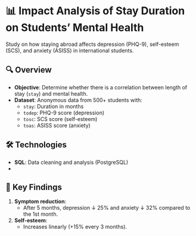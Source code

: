 # 📊 Impact Analysis of Stay Duration on Students’ Mental Health

Study on how staying abroad affects depression (PHQ-9), self-esteem (SCS), and anxiety (ASISS) in international students.

## 🔍 Overview
- **Objective**: Determine whether there is a correlation between length of stay (`stay`) and mental health.
- **Dataset**: Anonymous data from 500+ students with:
  - `stay`: Duration in months  
  - `todep`: PHQ-9 score (depression)  
  - `tosc`: SCS score (self-esteem)  
  - `toas`: ASISS score (anxiety)

## 🛠️ Technologies
- **SQL**: Data cleaning and analysis (PostgreSQL)
- 
## 📌 Key Findings
1. **Symptom reduction**:
   - After 5 months, depression ↓ 25% and anxiety ↓ 32% compared to the 1st month.
2. **Self-esteem**:
   - Increases linearly (+15% every 3 months).
